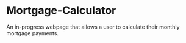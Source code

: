 # Mortgage-Calculator
An in-progress webpage that allows a user to calculate their monthly mortgage payments. 
